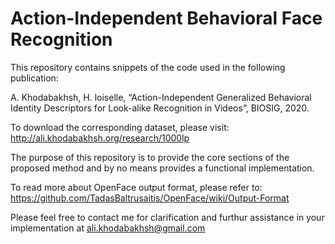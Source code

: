 # Action-Independent Behavioral Face Recognition

This repository contains snippets of the code used in the following publication:

A. Khodabakhsh, H. loiselle, “Action-Independent Generalized Behavioral Identity Descriptors for Look-alike Recognition in Videos”, BIOSIG, 2020.

To download the corresponding dataset, please visit:
http://ali.khodabakhsh.org/research/1000lp

The purpose of this repository is to provide the core sections of the proposed method and by no means provides a functional implementation. 

To read more about OpenFace output format, please refer to:
https://github.com/TadasBaltrusaitis/OpenFace/wiki/Output-Format

Please feel free to contact me for clarification and furthur assistance in your implementation at ali.khodabakhsh@gmail.com
